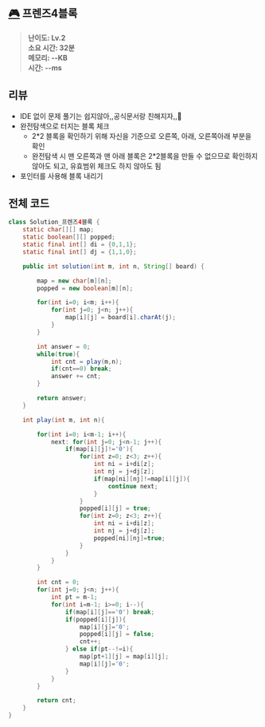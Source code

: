 ## [🎮](https://school.programmers.co.kr/learn/courses/30/lessons/17679) 프렌즈4블록

> **난이도: Lv.2<br>
> 소요 시간: 32분<br>
> 메모리: --KB<br>
> 시간: --ms**

## 리뷰

- IDE 없이 문제 풀기는 쉽지않아,,공식문서랑 친해지자,,😬
- 완전탐색으로 터지는 블록 체크
  - 2\*2 블록을 확인하기 위해 자신을 기준으로 오른쪽, 아래, 오른쪽아래 부분을 확인
  - 완전탐색 시 맨 오른쪽과 맨 아래 블록은 2\*2블록을 만들 수 없으므로 확인하지 않아도 되고, 유효범위 체크도 하지 않아도 됨
- 포인터를 사용해 블록 내리기

## 전체 코드

```java
class Solution_프렌즈4블록 {
    static char[][] map;
    static boolean[][] popped;
    static final int[] di = {0,1,1};
    static final int[] dj = {1,1,0};

    public int solution(int m, int n, String[] board) {

        map = new char[m][n];
        popped = new boolean[m][n];

        for(int i=0; i<m; i++){
            for(int j=0; j<n; j++){
                map[i][j] = board[i].charAt(j);
            }
        }

        int answer = 0;
        while(true){
            int cnt = play(m,n);
            if(cnt==0) break;
            answer += cnt;
        }

        return answer;
    }

    int play(int m, int n){

        for(int i=0; i<m-1; i++){
            next: for(int j=0; j<n-1; j++){
                if(map[i][j]!='0'){
                    for(int z=0; z<3; z++){
                        int ni = i+di[z];
                        int nj = j+dj[z];
                        if(map[ni][nj]!=map[i][j]){
                            continue next;
                        }
                    }
                    popped[i][j] = true;
                    for(int z=0; z<3; z++){
                        int ni = i+di[z];
                        int nj = j+dj[z];
                        popped[ni][nj]=true;
                    }
                }
            }
        }

        int cnt = 0;
        for(int j=0; j<n; j++){
            int pt = m-1;
            for(int i=m-1; i>=0; i--){
                if(map[i][j]=='0') break;
                if(popped[i][j]){
                    map[i][j]='0';
                    popped[i][j] = false;
                    cnt++;
                } else if(pt--!=i){
                    map[pt+1][j] = map[i][j];
                    map[i][j]='0';
                }
            }
        }

        return cnt;
    }
}
```
